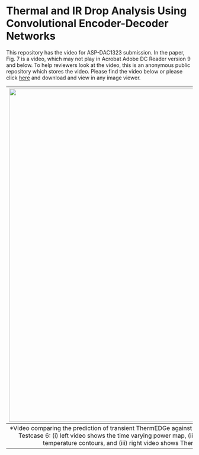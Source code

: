 # Thermal and IR Drop Analysis Using Convolutional Encoder-Decoder Networks

This repository has the video for ASP-DAC1323 submission. In the paper, Fig. 7 is a video, which may not play in Acrobat Adobe DC Reader version 9 and below. To help reviewers look at the video, this is an anonymous public repository which stores the video. Please find the video below or please click [here](Fig.10.gif) and download and view in any image viewer.


| <img src="Fig7.gif" width=900px> |
|:--:|
| *Video comparing the prediction of transient ThermEDGe against commercial tool-generated temperature contours for Testcase 6: (i) left video shows the time varying power map, (ii) center video shows the commercially-generated temperature contours, and (iii) right video shows ThermEDGe-generated temperature contours|
